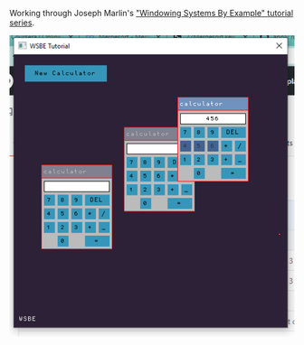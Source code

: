 Working through Joseph Marlin's ["Windowing Systems By Example" tutorial series][0].

![screenshot](tut9.png?raw=true)

[0]: https://github.com/JMarlin/wsbe
